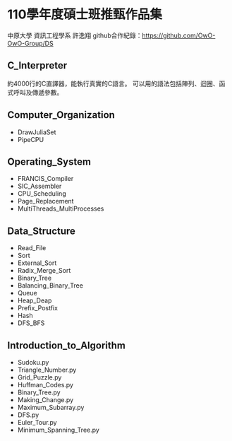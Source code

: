# 110學年度碩士班推甄作品集
中原大學 資訊工程學系 許逸翔
github合作紀錄：https://github.com/OwO-OwO-Group/DS

## C_Interpreter
約4000行的C直譯器，能執行真實的C語言。
可以用的語法包括陣列、迴圈、函式呼叫及傳遞參數。

## Computer_Organization
* DrawJuliaSet
* PipeCPU

## Operating_System
* FRANCIS_Compiler
* SIC_Assembler
* CPU_Scheduling
* Page_Replacement
* MultiThreads_MultiProcesses

## Data_Structure
* Read_File
* Sort
* External_Sort
* Radix_Merge_Sort
* Binary_Tree
* Balancing_Binary_Tree
* Queue
* Heap_Deap
* Prefix_Postfix
* Hash
* DFS_BFS

## Introduction_to_Algorithm
* Sudoku.py
* Triangle_Number.py
* Grid_Puzzle.py
* Huffman_Codes.py
* Binary_Tree.py
* Making_Change.py
* Maximum_Subarray.py
* DFS.py
* Euler_Tour.py
* Minimum_Spanning_Tree.py
